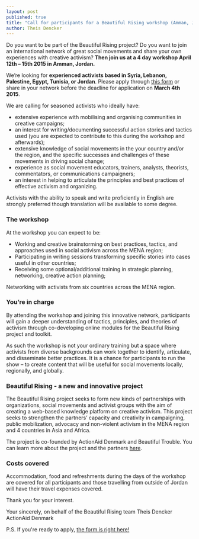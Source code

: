```yaml
---
layout: post
published: true
title: "Call for participants for a Beautiful Rising workshop (Amman, Jordan)"
author: Theis Dencker
---
```





Do you want to be part of the Beautiful Rising project? Do you want to join an international network of great social movements and share your own experiences with creative activism? **Then join us at a 4 day workshop April 12th – 15th 2015 in Amman, Jordan.**

We’re looking for **experienced activists based in Syria, Lebanon, Palestine, Egypt, Tunisia, or Jordan**. Please apply through [this form](https://docs.google.com/forms/d/17CEBssHungLATb6sVzjbV1bm1ZZbIV4dffHF_BiUyZM/viewform?c=0&w=1) or share in your network before the deadline for application on **March 4th 2015**.

We are calling for seasoned activists who ideally have:

- extensive experience with mobilising and organising communities in creative campaigns;
- an interest for writing/documenting successful action stories and tactics used (you are expected to contribute to this during the workshop and afterwards);
- extensive knowledge of social movements in the your country and/or the region, and the specific successes and challenges of these movements in driving social change;
- experience as social movement educators, trainers, analysts, theorists, commentators, or communications campaigners;
- an interest in helping to articulate the principles and best practices of effective activism and organizing.

Activists with the ability to speak and write proficiently in English are strongly preferred though translation will be available to some degree.

### The workshop

At the workshop you can expect to be:

- Working and creative brainstorming on best practices, tactics, and approaches used in social activism across the MENA region;
- Participating in writing sessions transforming specific stories into cases useful in other countries;
- Receiving some optional/additional training in strategic planning, networking, creative action planning;

Networking with activists from six countries across the MENA region.

### You’re in charge

By attending the workshop and joining this innovative network, participants will gain a deeper understanding of tactics, principles, and theories of activism through co-developing online modules for the Beautiful Rising project and toolkit.

As such the workshop is not your ordinary training but a space where activists from diverse backgrounds can work together to identify, articulate, and disseminate better practices. It is a chance for participants to run the show – to create content that will be useful for social movements locally, regionally, and globally.

### Beautiful Rising - a new and innovative project

The Beautiful Rising project seeks to form new kinds of partnerships with organizations, social movements and activist groups with the aim of creating a web-based knowledge platform on creative activism. This project seeks to strengthen the partners’ capacity and creativity in campaigning, public mobilization, advocacy and non-violent activism in the MENA region and 4 countries in Asia and Africa.

The project is co-founded by ActionAid Denmark and Beautiful Trouble. You can learn more about the project and the partners [here](http://beautifulrising.org/about/).

### Costs covered

Accommodation, food and refreshments during the days of the workshop are covered for all participants and those travelling from outside of Jordan will have their travel expenses covered.

Thank you for your interest.

Your sincerely,
on behalf of the Beautiful Rising team
Theis Dencker
ActionAid Denmark

P.S. If you're ready to apply, [the form is right here!](https://docs.google.com/forms/d/17CEBssHungLATb6sVzjbV1bm1ZZbIV4dffHF_BiUyZM/viewform?c=0&w=1)
